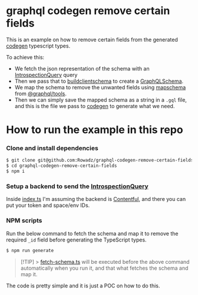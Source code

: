 # graphql codegen remove certain fields

This is an example on how to remove certain fields from the generated [codegen](https://the-guild.dev/graphql/codegen) typescript types.

To achieve this:

- We fetch the json representation of the schema with an [IntrospectionQuery](https://graphql.org/learn/introspection/) query
- Then we pass that to [buildclientschema](https://graphql-js.org/api/function/buildclientschema/) to create a [GraphQLSchema](https://graphql-js.org/api/class/GraphQLSchema).
- We map the schema to remove the unwanted fields using [mapschema](https://the-guild.dev/graphql/tools/docs/api/modules/utils_src#mapschema) from [@graphql/tools](https://the-guild.dev/graphql/tools).
- Then we can simply save the mapped schema as a string in a `.gql` file, and this is the file we pass to [codegen](https://the-guild.dev/graphql/codegen) to generate what we need.

# How to run the example in this repo

### Clone and install dependencies

```bash
$ git clone git@github.com:Rowadz/graphql-codegen-remove-certain-fields.git
$ cd graphql-codegen-remove-certain-fields
$ npm i
```

### Setup a backend to send the [IntrospectionQuery](https://graphql.org/learn/introspection/)

Inside [index.ts](./src/index.ts) I'm assuming the backend is [Contentful](https://www.contentful.com/), and there you can put your token and space/env IDs.

### NPM scripts

Run the below command to fetch the schema and map it to remove the required `_id` field before generating the TypeScript types.

```bash
$ npm run generate
```

> [!TIP] > [fetch-schema.ts](./src/fetch-schema.ts) will be executed before the above command automatically when you run it, and that what fetches the schema and map it.

The code is pretty simple and it is just a POC on how to do this.
